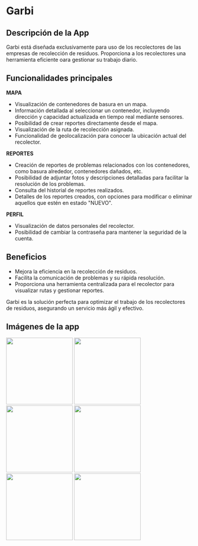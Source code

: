 # Garbi

## Descripción de la App

Garbi está diseñada exclusivamente para uso de los recolectores de las empresas de recolección de residuos. Proporciona a los recolectores una herramienta eficiente oara gestionar su trabajo diario.



## Funcionalidades principales

**MAPA**
- Visualización de contenedores de basura en un mapa.
- Información detallada al seleccionar un contenedor, incluyendo dirección y capacidad actualizada en tiempo real mediante sensores.
- Posibilidad de crear reportes directamente desde el mapa.
- Visualización de la ruta de recolección asignada.
- Funcionalidad de geolocalización para conocer la ubicación actual del recolector.

**REPORTES**
- Creación de reportes de problemas relacionados con los contenedores, como basura alrededor, contenedores dañados, etc.
- Posibilidad de adjuntar fotos y descripciones detalladas para facilitar la resolución de los problemas.
- Consulta del historial de reportes realizados.
- Detalles de los reportes creados, con opciones para modificar o eliminar aquellos que estén en estado "NUEVO".

**PERFIL**
- Visualización de datos personales del recolector.
- Posibilidad de cambiar la contraseña para mantener la seguridad de la cuenta.



## Beneficios

- Mejora la eficiencia en la recolección de residuos.
- Facilita la comunicación de problemas y su rápida resolución.
- Proporciona una herramienta centralizada para el recolector para visualizar rutas y gestionar reportes.


Garbi es la solución perfecta para optimizar el trabajo de los recolectores de residuos, asegurando un servicio más ágil y efectivo.

## Imágenes de la app
<img src="https://github.com/UTN-FRBA-Mobile/Garbi/assets/81048243/88dff7f7-940a-4d39-ab0f-8921d2931e0d" width="180" />
<img src="https://github.com/UTN-FRBA-Mobile/Garbi/assets/81048243/926d38ae-563d-49d8-84ab-01faf305dc73" width="180" />
<img src="https://github.com/UTN-FRBA-Mobile/Garbi/assets/81048243/9d746385-f3c7-4520-8a48-f0529b7be2a4" width="180" />
<img src="https://github.com/UTN-FRBA-Mobile/Garbi/assets/81048243/cfd74ed5-9108-4772-91ce-e59c271be048" width="180" />
<img src="https://github.com/UTN-FRBA-Mobile/Garbi/assets/81048243/bd3b1ca4-556e-4503-a122-12878b6fffc1" width="180" />
<img src="https://github.com/UTN-FRBA-Mobile/Garbi/assets/81048243/77e337ff-33b3-4b0d-b805-790a8c683f70" width="180" />
